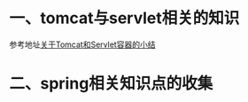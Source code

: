 # 一、tomcat与servlet相关的知识

参考地址[关于Tomcat和Servlet容器的小结](https://blog.csdn.net/qq_32332777/article/details/82225222)

# 二、spring相关知识点的收集


